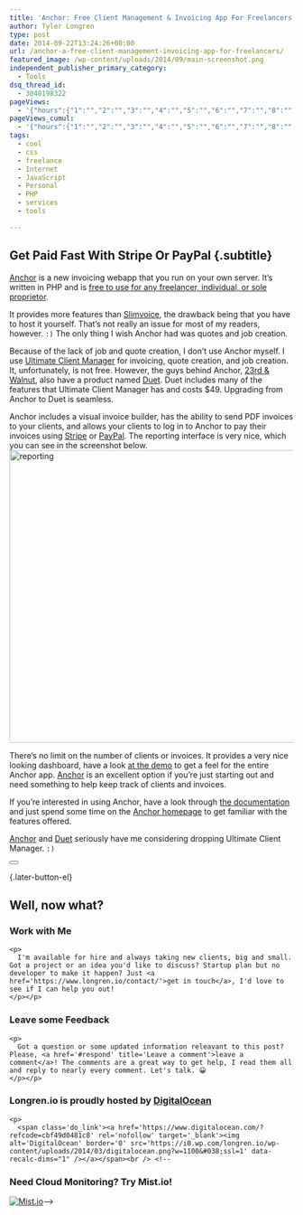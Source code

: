 ```yaml
---
title: 'Anchor: Free Client Management & Invoicing App For Freelancers'
author: Tyler Longren
type: post
date: 2014-09-22T13:24:26+00:00
url: /anchor-a-free-client-management-invoicing-app-for-freelancers/
featured_image: /wp-content/uploads/2014/09/main-screenshot.png
independent_publisher_primary_category:
  - Tools
dsq_thread_id:
  - 3040198322
pageViews:
  - '{"hours":{"1":"","2":"","3":"","4":"","5":"","6":"","7":"","8":"","9":"","10":"","11":"","12":"","13":"","14":"","15":"","16":"","17":"","18":"","19":"","20":"","21":"","22":"","23":"","24":"","25":"","26":"","27":"","28":"","29":"","30":"","31":"","32":"","33":"","34":"","35":"","36":"","37":"","38":"","39":"","40":"","41":"","42":"","43":"","44":"","45":"","46":"","47":""},"days":{"2":"","3":"","4":"","5":"","6":"","7":"","8":"","9":"","10":"","11":"","12":"","13":"","14":""},"weeks":{"3":"","4":"","5":"","6":"","7":"","8":"","9":"","10":"","11":"","12":""},"months":{"4":"","5":"","6":"","7":"","8":"","9":"","10":"","11":"","12":"","13":"","14":"","15":"","16":"","17":"","18":"","19":"","20":"","21":"","22":"","23":"","24":""}}'
pageViews_cumul:
  - '{"hours":{"1":"","2":"","3":"","4":"","5":"","6":"","7":"","8":"","9":"","10":"","11":"","12":"","13":"","14":"","15":"","16":"","17":"","18":"","19":"","20":"","21":"","22":"","23":"","24":"","25":"","26":"","27":"","28":"","29":"","30":"","31":"","32":"","33":"","34":"","35":"","36":"","37":"","38":"","39":"","40":"","41":"","42":"","43":"","44":"","45":"","46":"","47":""},"days":{"2":"","3":"","4":"","5":"","6":"","7":"","8":"","9":"","10":"","11":"","12":"","13":"","14":""},"weeks":{"3":"","4":"","5":"","6":"","7":"","8":"","9":"","10":"","11":"","12":""},"months":{"4":"","5":"","6":"","7":"","8":"","9":"","10":"","11":"","12":"","13":"","14":"","15":"","16":"","17":"","18":"","19":"","20":"","21":"","22":"","23":"","24":""}}'
tags:
  - cool
  - css
  - freelance
  - Internet
  - JavaScript
  - Personal
  - PHP
  - services
  - tools

---
```

## Get Paid Fast With Stripe Or PayPal {.subtitle}

[Anchor][1] is a new invoicing webapp that you run on your own server. It&#8217;s written in PHP and is [free to use for any freelancer, individual, or sole proprietor][2].

It provides more features than [Slimvoice][3], the drawback being that you have to host it yourself. That&#8217;s not really an issue for most of my readers, however. `:)` The only thing I wish Anchor had was quotes and job creation.

Because of the lack of job and quote creation, I don&#8217;t use Anchor myself. I use [Ultimate Client Manager][4] for invoicing, quote creation, and job creation. It, unfortunately, is not free. However, the guys behind Anchor, [23rd & Walnut][5], also have a product named [Duet][6]. Duet includes many of the features that Ultimate Client Manager has and costs $49. Upgrading from Anchor to Duet is seamless.

Anchor includes a visual invoice builder, has the ability to send PDF invoices to your clients, and allows your clients to log in to Anchor to pay their invoices using [Stripe][7] or [PayPal][8]. The reporting interface is very nice, which you can see in the screenshot below.  
[<img loading="lazy" src="https://i0.wp.com/longren.io/wp-content/uploads/2014/09/reporting-1024x758.png?resize=700%2C518" alt="reporting" width="700" height="518" class="aligncenter size-large wp-image-7495" srcset="https://i1.wp.com/www.longren.io/wp-content/uploads/2014/09/reporting.png?resize=1024%2C758&ssl=1 1024w, https://i1.wp.com/www.longren.io/wp-content/uploads/2014/09/reporting.png?resize=150%2C111&ssl=1 150w, https://i1.wp.com/www.longren.io/wp-content/uploads/2014/09/reporting.png?resize=300%2C222&ssl=1 300w, https://i1.wp.com/www.longren.io/wp-content/uploads/2014/09/reporting.png?resize=700%2C518&ssl=1 700w, https://i1.wp.com/www.longren.io/wp-content/uploads/2014/09/reporting.png?w=1087&ssl=1 1087w" sizes="(max-width: 700px) 100vw, 700px" data-recalc-dims="1" />][9]

There&#8217;s no limit on the number of clients or invoices. It provides a very nice looking dashboard, have a look [at the demo][10] to get a feel for the entire Anchor app. [Anchor][1] is an excellent option if you&#8217;re just starting out and need something to help keep track of clients and invoices.

If you&#8217;re interested in using Anchor, have a look through [the documentation][11] and just spend some time on the [Anchor homepage][1] to get familiar with the features offered.

[Anchor][1] and [Duet][6] seriously have me considering dropping Ultimate Client Manager. `:)` 

<div class="wpulike wpulike-default " >
  <div class="wp_ulike_general_class wp_ulike_is_not_liked">
    <button type="button"
					aria-label="Like Button"
					data-ulike-id="7489"
					data-ulike-nonce="b719569847"
					data-ulike-type="likeThis"
					data-ulike-template="wpulike-default"
					data-ulike-display-likers="0"
					data-ulike-disable-pophover="0"
					class="wp_ulike_btn wp_ulike_put_image wp_likethis_7489"></button><span class="count-box"></span>
  </div>
</div>

[][12]{.later-button-el}

<div class='what-next'>
  <h2>
    Well, now what?
  </h2>
  
  <div class='hire'>
    <h3>
      Work with Me
    </h3>
    
    <p>
      I'm available for hire and always taking new clients, big and small. Got a project or an idea you'd like to discuss? Startup plan but no developer to make it happen? Just <a href='https://www.longren.io/contact/'>get in touch</a>, I'd love to see if I can help you out!
    </p></p>
  </div>
  
  <div class='hire'>
    <h3>
      Leave some Feedback
    </h3>
    
    <p>
      Got a question or some updated information releavant to this post? Please, <a href='#respond' title='Leave a comment'>leave a comment</a>! The comments are a great way to get help, I read them all and reply to nearly every comment. Let's talk. 😀
    </p></p>
  </div>
  
  <div class='now-what-bottom-ad'>
    <h3>
      Longren.io is proudly hosted by <a href='https://www.digitalocean.com/?refcode=cbf49d0481c8'>DigitalOcean</a>
    </h3>
    
    <p>
      <span class='do_link'><a href='https://www.digitalocean.com/?refcode=cbf49d0481c8' rel='nofollow' target='_blank'><img alt='DigitalOcean' border='0' src='https://i0.wp.com/longren.io/wp-content/uploads/2014/03/digitalocean.png?w=1100&#038;ssl=1' data-recalc-dims="1" /></a></span><br /> <!--

<h3>Need Cloud Monitoring? Try Mist.io!</h3>

<span class='do_link'><a href='http://mist.io/?ref=tyler' rel='nofollow' target='_blank'><img alt='Mist.io' border='0' src='https://i0.wp.com/longren.io/wp-content/uploads/2014/04/mistio.jpg?w=1100&#038;ssl=1' data-recalc-dims="1"></a></span>--></div> </div>

 [1]: http://theanchorapp.com/
 [2]: http://theanchorapp.com/license
 [3]: http://slimvoice.co/
 [4]: http://ultimateclientmanager.com/
 [5]: http://23andwalnut.com/
 [6]: https://duetapp.com/
 [7]: http://stripe.com
 [8]: http://paypal.com/
 [9]: https://i0.wp.com/longren.io/wp-content/uploads/2014/09/reporting.png?ssl=1
 [10]: http://theanchorapp.com/demo/#dashboard
 [11]: http://theanchorapp.com/documentation/
 [12]: #